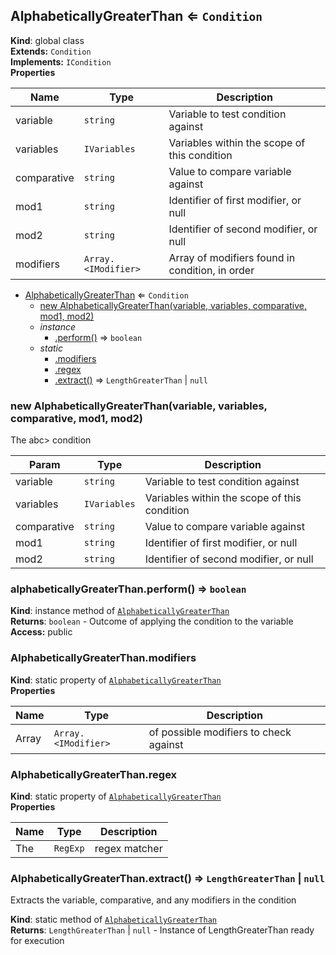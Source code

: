 <a name="AlphabeticallyGreaterThan"></a>
## AlphabeticallyGreaterThan ⇐ <code>Condition</code>
**Kind**: global class  
**Extends:** <code>Condition</code>  
**Implements:** <code>ICondition</code>  
**Properties**

| Name | Type | Description |
| --- | --- | --- |
| variable | <code>string</code> | Variable to test condition against |
| variables | <code>IVariables</code> | Variables within the scope of this condition |
| comparative | <code>string</code> | Value to compare variable against |
| mod1 | <code>string</code> | Identifier of first modifier, or null |
| mod2 | <code>string</code> | Identifier of second modifier, or null |
| modifiers | <code>Array.&lt;IModifier&gt;</code> | Array of modifiers found in condition, in order |


* [AlphabeticallyGreaterThan](#AlphabeticallyGreaterThan) ⇐ <code>Condition</code>
  * [new AlphabeticallyGreaterThan(variable, variables, comparative, mod1, mod2)](#new_AlphabeticallyGreaterThan_new)
  * _instance_
    * [.perform()](#AlphabeticallyGreaterThan+perform) ⇒ <code>boolean</code>
  * _static_
    * [.modifiers](#AlphabeticallyGreaterThan.modifiers)
    * [.regex](#AlphabeticallyGreaterThan.regex)
    * [.extract()](#AlphabeticallyGreaterThan.extract) ⇒ <code>LengthGreaterThan</code> &#124; <code>null</code>

<a name="new_AlphabeticallyGreaterThan_new"></a>
### new AlphabeticallyGreaterThan(variable, variables, comparative, mod1, mod2)
The abc> condition


| Param | Type | Description |
| --- | --- | --- |
| variable | <code>string</code> | Variable to test condition against |
| variables | <code>IVariables</code> | Variables within the scope of this condition |
| comparative | <code>string</code> | Value to compare variable against |
| mod1 | <code>string</code> | Identifier of first modifier, or null |
| mod2 | <code>string</code> | Identifier of second modifier, or null |

<a name="AlphabeticallyGreaterThan+perform"></a>
### alphabeticallyGreaterThan.perform() ⇒ <code>boolean</code>
**Kind**: instance method of <code>[AlphabeticallyGreaterThan](#AlphabeticallyGreaterThan)</code>  
**Returns**: <code>boolean</code> - Outcome of applying the condition to the variable  
**Access:** public  
<a name="AlphabeticallyGreaterThan.modifiers"></a>
### AlphabeticallyGreaterThan.modifiers
**Kind**: static property of <code>[AlphabeticallyGreaterThan](#AlphabeticallyGreaterThan)</code>  
**Properties**

| Name | Type | Description |
| --- | --- | --- |
| Array | <code>Array.&lt;IModifier&gt;</code> | of possible modifiers to check against |

<a name="AlphabeticallyGreaterThan.regex"></a>
### AlphabeticallyGreaterThan.regex
**Kind**: static property of <code>[AlphabeticallyGreaterThan](#AlphabeticallyGreaterThan)</code>  
**Properties**

| Name | Type | Description |
| --- | --- | --- |
| The | <code>RegExp</code> | regex matcher |

<a name="AlphabeticallyGreaterThan.extract"></a>
### AlphabeticallyGreaterThan.extract() ⇒ <code>LengthGreaterThan</code> &#124; <code>null</code>
Extracts the variable, comparative, and any modifiers in the condition

**Kind**: static method of <code>[AlphabeticallyGreaterThan](#AlphabeticallyGreaterThan)</code>  
**Returns**: <code>LengthGreaterThan</code> &#124; <code>null</code> - Instance of LengthGreaterThan ready for execution  

